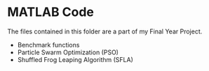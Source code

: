# MATLAB Code

The files contained in this folder are a part of my Final Year Project.
- Benchmark functions
- Particle Swarm Optimization (PSO)
- Shuffled Frog Leaping Algorithm (SFLA)
